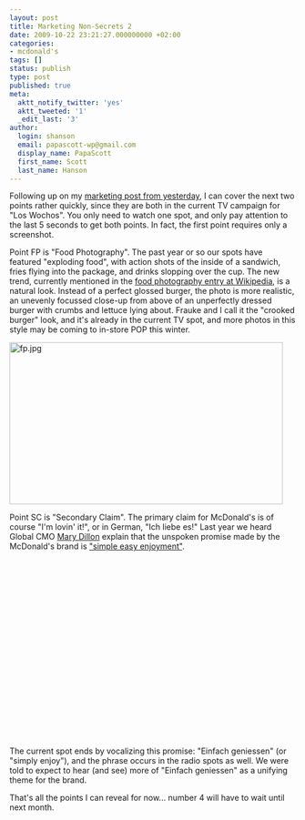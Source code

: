 ```yaml
---
layout: post
title: Marketing Non-Secrets 2
date: 2009-10-22 23:21:27.000000000 +02:00
categories:
- mcdonald's
tags: []
status: publish
type: post
published: true
meta:
  aktt_notify_twitter: 'yes'
  aktt_tweeted: '1'
  _edit_last: '3'
author:
  login: shanson
  email: papascott-wp@gmail.com
  display_name: PapaScott
  first_name: Scott
  last_name: Hanson
---
```

<p>Following up on my <a href="/archives/2009/10/21/marketing-non-secrets/">marketing post from yesterday</a>, I can cover the next two points rather quickly, since they are both in the current TV campaign for "Los Wochos". You only need to watch one spot, and only pay attention to the last 5 seconds to get both points. In fact, the first point requires only a screenshot.</p>
<p>Point FP is "Food Photography". The past year or so our spots have featured "exploding food", with action shots of the inside of a sandwich, fries flying into the package, and drinks slopping over the cup. The new trend, currently mentioned in the <a href="http://en.wikipedia.org/wiki/Food_photography">food photography entry at Wikipedia</a>, is a natural look. Instead of a perfect glossed burger, the photo is more realistic, an unevenly focussed close-up from above of an unperfectly dressed burger with crumbs and lettuce lying about. Frauke and I call it the "crooked burger" look, and it's already in the current TV spot, and more photos in this style may be coming to in-store POP this winter. </p>
<p><img src="https://res.cloudinary.com/papascott/image/upload/wordpress/wp-content/uploads/2009/10/fp.jpg" alt="fp.jpg" border="0" width="480" height="285" /></p>
<p>Point SC is "Secondary Claim". The primary claim for McDonald's is of course "I'm lovin' it!", or in German, "Ich liebe es!" Last year we heard Global CMO <a href="http://www.aboutmcdonalds.com/mcd/our_company/bios/mary_dillon.html">Mary Dillon</a> explain that the unspoken promise made by the McDonald's brand is <a href="http://www.mcdstyleguide.eu/register/select-section/&ldquo;simple-easy-enjoyment&rdquo;.aspx">"simple easy enjoyment"</a>. </p>
<p><object width="500" height="315"><param name="movie" value="http://www.youtube-nocookie.com/v/frNEEFGhpak&hl=en&fs=1&rel=0&border=1" /><param name="allowFullScreen" value="true" /><param name="allowscriptaccess" value="always" /><embed src="https://www.youtube-nocookie.com/v/frNEEFGhpak&hl=en&fs=1&rel=0&border=1" type="application/x-shockwave-flash" allowscriptaccess="always" allowfullscreen="true" width="500" height="315"></embed></object></p>
<p>The current spot ends by vocalizing this promise: "Einfach geniessen" (or "simply enjoy"), and the phrase occurs in the radio spots as well. We were told to expect to hear (and see) more of "Einfach geniessen" as a unifying theme for the brand.</p>
<p>That's all the points I can reveal for now... number 4 will have to wait until next month. </p>
